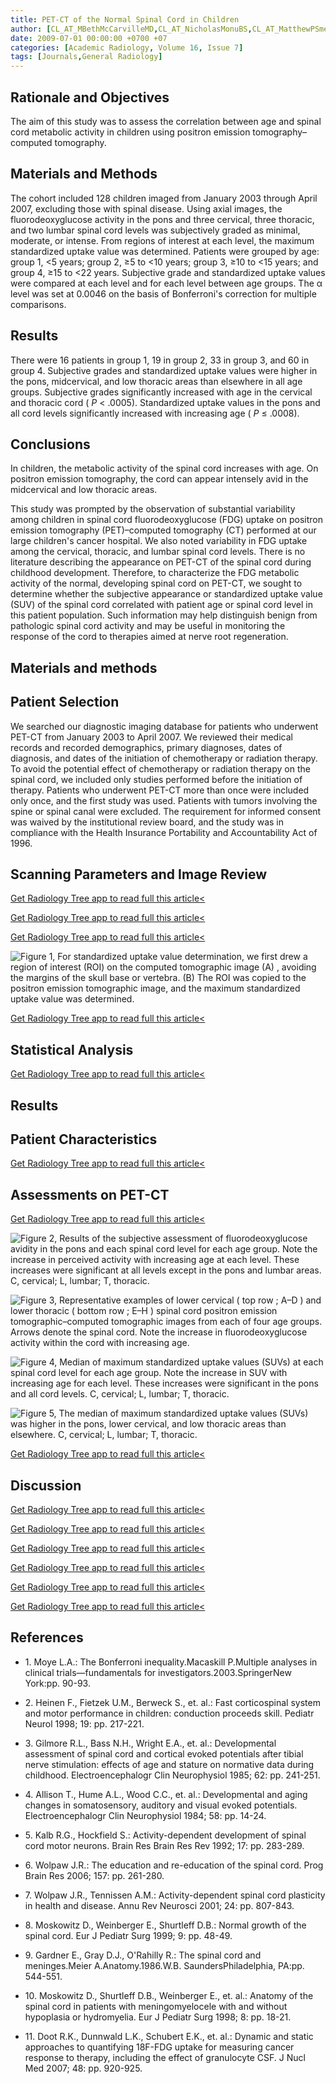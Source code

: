 ```yaml
---
title: PET-CT of the Normal Spinal Cord in Children
author: [CL_AT_MBethMcCarvilleMD,CL_AT_NicholasMonuBS,CL_AT_MatthewPSmeltzerMS,CL_AT_ChinShangLiPhD,CL_AT_FredHLaninghamMD,CL_AT_EBrannonMorrisMD,CL_AT_BarryLShulkinMD]
date: 2009-07-01 00:00:00 +0700 +07
categories: [Academic Radiology, Volume 16, Issue 7]
tags: [Journals,General Radiology]
---
```

## Rationale and Objectives

The aim of this study was to assess the correlation between age and spinal cord metabolic activity in children using positron emission tomography–computed tomography.

## Materials and Methods

The cohort included 128 children imaged from January 2003 through April 2007, excluding those with spinal disease. Using axial images, the fluorodeoxyglucose activity in the pons and three cervical, three thoracic, and two lumbar spinal cord levels was subjectively graded as minimal, moderate, or intense. From regions of interest at each level, the maximum standardized uptake value was determined. Patients were grouped by age: group 1, <5 years; group 2, ≥5 to <10 years; group 3, ≥10 to <15 years; and group 4, ≥15 to <22 years. Subjective grade and standardized uptake values were compared at each level and for each level between age groups. The α level was set at 0.0046 on the basis of Bonferroni's correction for multiple comparisons.

## Results

There were 16 patients in group 1, 19 in group 2, 33 in group 3, and 60 in group 4. Subjective grades and standardized uptake values were higher in the pons, midcervical, and low thoracic areas than elsewhere in all age groups. Subjective grades significantly increased with age in the cervical and thoracic cord ( _P_ < .0005). Standardized uptake values in the pons and all cord levels significantly increased with increasing age ( _P_ ≤ .0008).

## Conclusions

In children, the metabolic activity of the spinal cord increases with age. On positron emission tomography, the cord can appear intensely avid in the midcervical and low thoracic areas.

This study was prompted by the observation of substantial variability among children in spinal cord fluorodeoxyglucose (FDG) uptake on positron emission tomography (PET)–computed tomography (CT) performed at our large children's cancer hospital. We also noted variability in FDG uptake among the cervical, thoracic, and lumbar spinal cord levels. There is no literature describing the appearance on PET-CT of the spinal cord during childhood development. Therefore, to characterize the FDG metabolic activity of the normal, developing spinal cord on PET-CT, we sought to determine whether the subjective appearance or standardized uptake value (SUV) of the spinal cord correlated with patient age or spinal cord level in this patient population. Such information may help distinguish benign from pathologic spinal cord activity and may be useful in monitoring the response of the cord to therapies aimed at nerve root regeneration.

## Materials and methods

## Patient Selection

We searched our diagnostic imaging database for patients who underwent PET-CT from January 2003 to April 2007. We reviewed their medical records and recorded demographics, primary diagnoses, dates of diagnosis, and dates of the initiation of chemotherapy or radiation therapy. To avoid the potential effect of chemotherapy or radiation therapy on the spinal cord, we included only studies performed before the initiation of therapy. Patients who underwent PET-CT more than once were included only once, and the first study was used. Patients with tumors involving the spine or spinal canal were excluded. The requirement for informed consent was waived by the institutional review board, and the study was in compliance with the Health Insurance Portability and Accountability Act of 1996.

## Scanning Parameters and Image Review

[Get Radiology Tree app to read full this article<](https://clinicalpub.com/app)

[Get Radiology Tree app to read full this article<](https://clinicalpub.com/app)

[Get Radiology Tree app to read full this article<](https://clinicalpub.com/app)

![Figure 1, For standardized uptake value determination, we first drew a region of interest (ROI) on the computed tomographic image (A) , avoiding the margins of the skull base or vertebra. (B) The ROI was copied to the positron emission tomographic image, and the maximum standardized uptake value was determined.](https://storage.googleapis.com/dl.dentistrykey.com/clinical/PETCToftheNormalSpinalCordinChildren/0_1s20S1076633209000737.jpg)

[Get Radiology Tree app to read full this article<](https://clinicalpub.com/app)

## Statistical Analysis

[Get Radiology Tree app to read full this article<](https://clinicalpub.com/app)

## Results

## Patient Characteristics

[Get Radiology Tree app to read full this article<](https://clinicalpub.com/app)

## Assessments on PET-CT

[Get Radiology Tree app to read full this article<](https://clinicalpub.com/app)

![Figure 2, Results of the subjective assessment of fluorodeoxyglucose avidity in the pons and each spinal cord level for each age group. Note the increase in perceived activity with increasing age at each level. These increases were significant at all levels except in the pons and lumbar areas. C, cervical; L, lumbar; T, thoracic.](https://storage.googleapis.com/dl.dentistrykey.com/clinical/PETCToftheNormalSpinalCordinChildren/1_1s20S1076633209000737.jpg)

![Figure 3, Representative examples of lower cervical ( top row ; A–D ) and lower thoracic ( bottom row ; E–H ) spinal cord positron emission tomographic–computed tomographic images from each of four age groups. Arrows denote the spinal cord. Note the increase in fluorodeoxyglucose activity within the cord with increasing age.](https://storage.googleapis.com/dl.dentistrykey.com/clinical/PETCToftheNormalSpinalCordinChildren/2_1s20S1076633209000737.jpg)

![Figure 4, Median of maximum standardized uptake values (SUVs) at each spinal cord level for each age group. Note the increase in SUV with increasing age for each level. These increases were significant in the pons and all cord levels. C, cervical; L, lumbar; T, thoracic.](https://storage.googleapis.com/dl.dentistrykey.com/clinical/PETCToftheNormalSpinalCordinChildren/3_1s20S1076633209000737.jpg)

![Figure 5, The median of maximum standardized uptake values (SUVs) was higher in the pons, lower cervical, and low thoracic areas than elsewhere. C, cervical; L, lumbar; T, thoracic.](https://storage.googleapis.com/dl.dentistrykey.com/clinical/PETCToftheNormalSpinalCordinChildren/4_1s20S1076633209000737.jpg)

[Get Radiology Tree app to read full this article<](https://clinicalpub.com/app)

## Discussion

[Get Radiology Tree app to read full this article<](https://clinicalpub.com/app)

[Get Radiology Tree app to read full this article<](https://clinicalpub.com/app)

[Get Radiology Tree app to read full this article<](https://clinicalpub.com/app)

[Get Radiology Tree app to read full this article<](https://clinicalpub.com/app)

[Get Radiology Tree app to read full this article<](https://clinicalpub.com/app)

[Get Radiology Tree app to read full this article<](https://clinicalpub.com/app)

## References

- 1\. Moye L.A.: The Bonferroni inequality.Macaskill P.Multiple analyses in clinical trials—fundamentals for investigators.2003.SpringerNew York:pp. 90-93.


- 2\. Heinen F., Fietzek U.M., Berweck S., et. al.: Fast corticospinal system and motor performance in children: conduction proceeds skill. Pediatr Neurol 1998; 19: pp. 217-221.


- 3\. Gilmore R.L., Bass N.H., Wright E.A., et. al.: Developmental assessment of spinal cord and cortical evoked potentials after tibial nerve stimulation: effects of age and stature on normative data during childhood. Electroencephalogr Clin Neurophysiol 1985; 62: pp. 241-251.


- 4\. Allison T., Hume A.L., Wood C.C., et. al.: Developmental and aging changes in somatosensory, auditory and visual evoked potentials. Electroencephalogr Clin Neurophysiol 1984; 58: pp. 14-24.


- 5\. Kalb R.G., Hockfield S.: Activity-dependent development of spinal cord motor neurons. Brain Res Brain Res Rev 1992; 17: pp. 283-289.


- 6\. Wolpaw J.R.: The education and re-education of the spinal cord. Prog Brain Res 2006; 157: pp. 261-280.


- 7\. Wolpaw J.R., Tennissen A.M.: Activity-dependent spinal cord plasticity in health and disease. Annu Rev Neurosci 2001; 24: pp. 807-843.


- 8\. Moskowitz D., Weinberger E., Shurtleff D.B.: Normal growth of the spinal cord. Eur J Pediatr Surg 1999; 9: pp. 48-49.


- 9\. Gardner E., Gray D.J., O'Rahilly R.: The spinal cord and meninges.Meier A.Anatomy.1986.W.B. SaundersPhiladelphia, PA:pp. 544-551.


- 10\. Moskowitz D., Shurtleff D.B., Weinberger E., et. al.: Anatomy of the spinal cord in patients with meningomyelocele with and without hypoplasia or hydromyelia. Eur J Pediatr Surg 1998; 8: pp. 18-21.


- 11\. Doot R.K., Dunnwald L.K., Schubert E.K., et. al.: Dynamic and static approaches to quantifying 18F-FDG uptake for measuring cancer response to therapy, including the effect of granulocyte CSF. J Nucl Med 2007; 48: pp. 920-925.